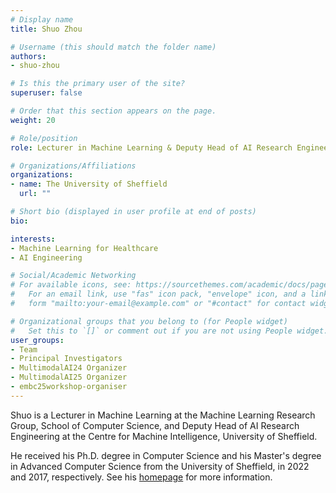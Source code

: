 ```yaml
---
# Display name
title: Shuo Zhou

# Username (this should match the folder name)
authors:
- shuo-zhou

# Is this the primary user of the site?
superuser: false

# Order that this section appears on the page.
weight: 20

# Role/position
role: Lecturer in Machine Learning & Deputy Head of AI Research Engineering, University of Sheffield

# Organizations/Affiliations
organizations:
- name: The University of Sheffield
  url: ""

# Short bio (displayed in user profile at end of posts)
bio: 

interests:
- Machine Learning for Healthcare
- AI Engineering

# Social/Academic Networking
# For available icons, see: https://sourcethemes.com/academic/docs/page-builder/#icons
#   For an email link, use "fas" icon pack, "envelope" icon, and a link in the
#   form "mailto:your-email@example.com" or "#contact" for contact widget.

# Organizational groups that you belong to (for People widget)
#   Set this to `[]` or comment out if you are not using People widget.
user_groups:
- Team
- Principal Investigators
- MultimodalAI24 Organizer
- MultimodalAI25 Organizer
- embc25workshop-organiser
---
```


Shuo is a Lecturer in Machine Learning at the Machine Learning Research Group, School of Computer Science, and Deputy Head of AI Research Engineering at the Centre for Machine Intelligence, University of Sheffield.

He received his Ph.D. degree in Computer Science and his Master's degree in Advanced Computer Science from the University of Sheffield, in 2022 and 2017, respectively. See his [homepage](https://shuo-zhou.github.io/) for more information.
